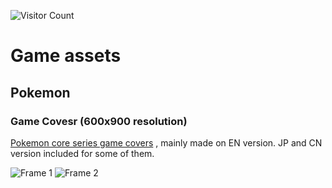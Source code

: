 ![Visitor Count](https://visitor-badge.glitch.me/badge?page_id=sakasakiking.Game-assets)

# Game assets

## Pokemon
### Game Covesr (600x900 resolution)
[Pokemon core series game covers](https://github.com/sakasakiking/Game-assets/tree/main/Pokemon%20Core%20Series) , mainly made on EN version.
JP and CN version included for some of them.

![Frame 1](https://github.com/user-attachments/assets/99e167c3-5621-43ee-977a-7e1c4e164b8a)
![Frame 2](https://github.com/user-attachments/assets/283c92fe-06dc-4b35-8c15-88b36489acb5)

